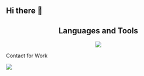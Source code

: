 ## Hi there 👋
 <H2 align="center">Languages and Tools</H2> 
<p align="center">
  <a align="center" href="https://skillicons.dev">
    <img src="https://skillicons.dev/icons?i=html,css,javascript,typescript,react,nextjs,nodejs,mysql,mongodb,postgresql,docker,postman" />
  </a>
</p>
<p>
 Contact for Work   
</p>
 <a align="center" href="https://www.instagram.com/anxs_ov/">
    <img src="https://skillicons.dev/icons?i=instagram" />
  </a>

